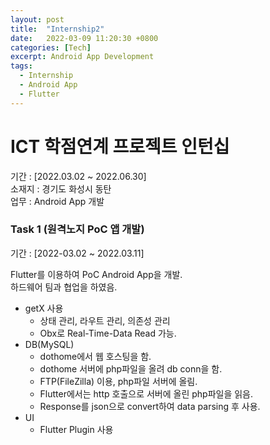 ```yaml
---
layout: post
title:  "Internship2"
date:   2022-03-09 11:20:30 +0800
categories: [Tech]
excerpt: Android App Development
tags:
  - Internship
  - Android App
  - Flutter
---
```


# ICT 학점연계 프로젝트 인턴십

기간 : [2022.03.02 ~ 2022.06.30]  
소재지 : 경기도 화성시 동탄  
업무 : Android App 개발  

### Task 1 (원격노지 PoC 앱 개발)  

기간 : [2022-03.02 ~ 2022.03.11]  

Flutter를 이용하여 PoC Android App을 개발.  
하드웨어 팀과 협업을 하였음.  

- getX 사용
  - 상태 관리, 라우트 관리, 의존성 관리  
  - Obx로 Real-Time-Data Read 가능.  
- DB(MySQL)
  - dothome에서 웹 호스팅을 함.  
  - dothome 서버에 php파일을 올려 db conn을 함.  
  - FTP(FileZilla) 이용, php파일 서버에 올림.  
  - Flutter에서는 http 호출으로 서버에 올린 php파일을 읽음.  
  - Response를 json으로 convert하여 data parsing 후 사용.  
- UI
  - Flutter Plugin 사용  